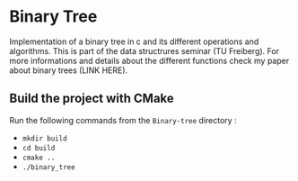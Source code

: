 # Binary Tree
Implementation of a binary tree in c and its different operations and algorithms.
This is part of the data structrures seminar (TU Freiberg). For more informations and details about the different functions check my paper about binary trees (LINK HERE).

## Build the project with CMake
Run the following commands from the `Binary-tree` directory :
- `mkdir build`
- `cd build`
- `cmake ..`
- `./binary_tree`


